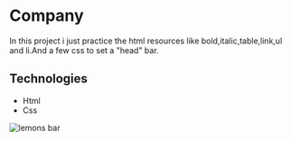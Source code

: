 # Company

In this project i just practice the html resources like bold,italic,table,link,ul and li.And a few css to set a "head" bar.

## Technologies

- Html
- Css

![lemons bar](https://user-images.githubusercontent.com/88905492/204535706-cb296480-711d-4cd1-9fdd-fd5e051ca597.png)
